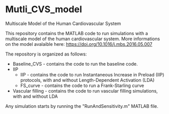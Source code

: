 # Mutli_CVS_model
Multiscale Model of the Human Cardiovascular System

This repository contains the MATLAB code to run simulations with a multiscale model of the human cardiovascular system. More informations on the model avalaible here: https://doi.org/10.1016/j.mbs.2016.05.007

The repository is organized as follows:

* Baseline_CVS - contains the code to run the baseline code.
* IIP
  * IIP - contains the code to run Instantaneous Increase in Preload (IIP) protocols, with and without Length-Dependent Activation (LDA)
  * FS_curve - contains the code to run a Frank-Starling curve
* Vascular filling - contains the code to run vascular filling simulations, with and without LDA

Any simulation starts by running the "RunAndSensitivity.m" MATLAB file. 
